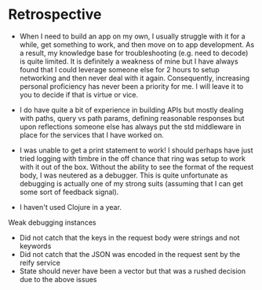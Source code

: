 # Retrospective
- When I need to build an app on my own, I usually struggle with it for a while, get something to work, and then move on to app development.  As a result, my knowledge base for troubleshooting (e.g. need to decode) is quite limited.  It is definitely a weakness of mine but I have always found that I could leverage someone else for 2 hours to setup networking and then never deal with it again.  Consequently, increasing personal proficiency has never been a priority for me.  I will leave it to you to decide if that is virtue or vice.

- I do have quite a bit of experience in building APIs but mostly dealing with paths, query vs path params, defining reasonable responses but upon reflections someone else has always put the std middleware in place for the services that I have worked on.

- I was unable to get a print statement to work!  I should perhaps have just tried logging with timbre in the off chance that ring was setup to work with it out of the box.  Without the ability to see the format of the request body, I was neutered as a debugger.  This is quite unfortunate as debugging is actually one of my strong suits (assuming that I can get some sort of feedback signal).

- I haven't used Clojure in a year.

Weak debugging instances
- Did not catch that the keys in the request body were strings and not keywords
- Did not catch that the JSON was encoded in the request sent by the reify service
- State should never have been a vector but that was a rushed decision due to the above issues